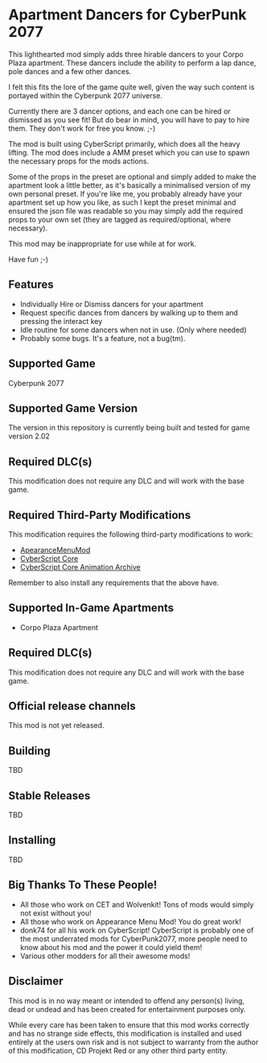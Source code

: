 # Apartment Dancers for CyberPunk 2077
This lighthearted mod simply adds three hirable dancers to your Corpo Plaza apartment. These dancers include the ability to perform a lap dance, pole dances and a few other dances.

I felt this fits the lore of the game quite well, given the way such content is portayed within the Cyberpunk 2077 universe.

Currently there are 3 dancer options, and each one can be hired or dismissed as you see fit! But do bear in mind, you will have to pay to hire them. They don't work for free you know. ;-)

The mod is built using CyberScript primarily, which does all the heavy lifting. The mod does include a AMM preset which you can use to spawn the necessary props for the mods actions.

Some of the props in the preset are optional and simply added to make the apartment look a little better, as it's basically a minimalised version of my own personal preset. If you're like me, you probably already have your apartment set up how you like, as such I kept the preset minimal and ensured the json file was readable so you may simply add the required props to your own set (they are tagged as required/optional, where necessary).

This mod may be inappropriate for use while at for work.

Have fun ;-)

## Features
* Individually Hire or Dismiss dancers for your apartment
* Request specific dances from dancers by walking up to them and pressing the interact key
* Idle routine for some dancers when not in use. (Only where needed)
* Probably some bugs. It's a feature, not a bug(tm).

## Supported Game
Cyberpunk 2077

## Supported Game Version
The version in this repository is currently being built and tested for game version 2.02

## Required DLC(s)
This modification does not require any DLC and will work with the base game.

## Required Third-Party Modifications
This modification requires the following third-party modifications to work:

* [ApearanceMenuMod](https://www.nexusmods.com/cyberpunk2077/mods/790)
* [CyberScript Core](https://www.nexusmods.com/cyberpunk2077/mods/6475)
* [CyberScript Core Animation Archive](https://www.nexusmods.com/cyberpunk2077/mods/7691)

Remember to also install any requirements that the above have.

## Supported In-Game Apartments
* Corpo Plaza Apartment

## Required DLC(s)
This modification does not require any DLC and will work with the base game.

## Official release channels
This mod is not yet released.

## Building
TBD

## Stable Releases
TBD

## Installing
TBD

## Big Thanks To These People!
* All those who work on CET and Wolvenkit! Tons of mods would simply not exist without you!
* All those who work on Appearance Menu Mod! You do great work!
* donk74 for all his work on CyberScript! CyberScript is probably one of the most underrated mods for CyberPunk2077, more people need to know about his mod and the power it could yield them!
* Various other modders for all their awesome mods!

## Disclaimer
This mod is in no way meant or intended to offend any person(s) living, dead or undead and has been created for entertainment purposes only.

While every care has been taken to ensure that this mod works correctly and has no strange side effects, this modification is installed and used entirely at the users own risk and is not subject to warranty from the author of this modification, CD Projekt Red or any other third party entity.
